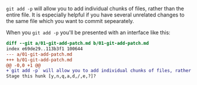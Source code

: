 `git add -p` will allow you to add individual chunks of files, rather than the entire file. It is especially helpful if you have several unrelated changes to the same file which you want to commit sepearately.

When you `git add -p` you'll be presented with an interface like this:

```diff
diff --git a/01-git-add-patch.md b/01-git-add-patch.md
index e69de29..113b3f1 100644
--- a/01-git-add-patch.md
+++ b/01-git-add-patch.md
@@ -0,0 +1 @@
+`git add -p` will allow you to add individual chunks of files, rather than the entire file. It is especially helpful if you have several unrelated changes to the same file which you want to commit sepearately.
Stage this hunk [y,n,q,a,d,/,e,?]?
```
